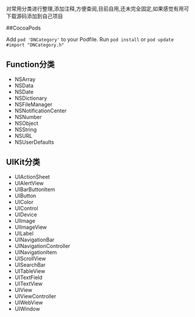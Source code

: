 对常用分类进行整理,添加注释,方便查阅,目前自用,还未完全固定,如果感觉有用可下载源码添加到自己项目

##CocoaPods

Add `pod 'DNCategory'` to your Podfile.
Run `pod install` or `pod update`
`#import "DNCategory.h"`


## Function分类
* NSArray
* NSData
* NSDate
* NSDictionary
* NSFileManager
* NSNotificationCenter
* NSNumber
* NSObject
* NSString
* NSURL
* NSUserDefaults
 
## UIKit分类
* UIActionSheet
* UIAlertView
* UIBarButtonItem
* UIButton
* UIColor
* UIControl
* UIDevice
* UIImage
* UIImageView
* UILabel
* UINavigationBar
* UINavigationController
* UINavigationItem
* UIScrollView
* UISearchBar
* UITableView
* UITextField
* UITextView
* UIView
* UIViewController
* UIWebView
* UIWindow
